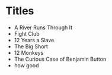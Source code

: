 # Titles

- A River Runs Through It
- Fight Club
- 12 Years a Slave
- The Big Short
- 12 Monkeys
- The Curious Case of Benjamin Button
- how good
